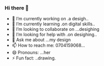 ### Hi there 👋

<!--
**Sharon-bochere/Sharon-bochere** is a ✨ _special_ ✨ repository because its `README.md` (this file) appears on your GitHub profile.

Here are some ideas to get you started:-->

- 🔭 I’m currently working on .a desigh..
- 🌱 I’m currently learning .on digital skills..
- 👯 I’m looking to collaborate on ...desighing
- 🤔 I’m looking for help with .on desighing..
- 💬 Ask me about ...my design
- 📫 How to reach me: 0704159068...
- 😄 Pronouns: ...her
- ⚡ Fun fact: ..drawing.

